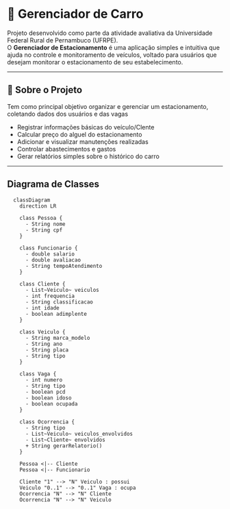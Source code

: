 # 🚗 Gerenciador de Carro

Projeto desenvolvido como parte da atividade avaliativa da Universidade Federal Rural de Pernambuco (UFRPE).  
O **Gerenciador de Estacionamento** é uma aplicação simples e intuitiva que ajuda no controle e monitoramento de veículos, voltado para usuários que desejam monitorar o estacionamento de seu estabelecimento.

---

## 📱 Sobre o Projeto

Tem como principal objetivo organizar e gerenciar um estacionamento, coletando dados dos usuários e das vagas

- Registrar informações básicas do veículo/Clente
- Calcular preço do alguel do estacionamento
- Adicionar e visualizar manutenções realizadas
- Controlar abastecimentos e gastos
- Gerar relatórios simples sobre o histórico do carro

---

## Diagrama de Classes

```mermaid
  classDiagram
    direction LR
  
    class Pessoa {
      - String nome
      - String cpf
    }
  
    class Funcionario {
      - double salario
      - double avaliacao
      - String tempoAtendimento
    }
  
    class Cliente {
      - List~Veiculo~ veiculos
      - int frequencia
      - String classificacao
      - int idade
      - boolean adimplente
    }
  
    class Veiculo {
      - String marca_modelo
      - String ano
      - String placa
      - String tipo
    }
  
    class Vaga {
      - int numero
      - String tipo
      - boolean pcd
      - boolean idoso
      - boolean ocupada
    }
  
    class Ocorrencia {
      - String tipo
      - List~Veiculo~ veiculos_envolvidos
      - List~Cliente~ envolvidos
      + String gerarRelatorio()
    }
  
    Pessoa <|-- Cliente
    Pessoa <|-- Funcionario
  
    Cliente "1" --> "N" Veiculo : possui
    Veiculo "0..1" --> "0..1" Vaga : ocupa
    Ocorrencia "N" --> "N" Cliente 
    Ocorrencia "N" --> "N" Veiculo
```
